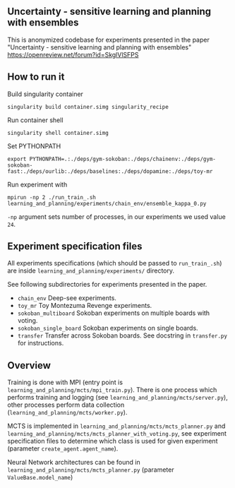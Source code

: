 
## Uncertainty - sensitive learning and planning with ensembles

This is anonymized codebase for experiments presented in the paper "Uncertainty - sensitive learning and planning with ensembles" https://openreview.net/forum?id=SkglVlSFPS

## How to run it

Build singularity container

`singularity build container.simg singularity_recipe`

Run container shell

`singularity shell container.simg`

Set PYTHONPATH

`export PYTHONPATH=.:./deps/gym-sokoban:./deps/chainenv:./deps/gym-sokoban-fast:./deps/ourlib:./deps/baselines:./deps/dopamine:./deps/toy-mr`

Run experiment with

`mpirun -np 2 ./run_train_.sh learning_and_planning/experiments/chain_env/ensemble_kappa_0.py`

`-np` argument sets number of processes, in our experiments we used value `24`.

## Experiment specification files

All experiments specifications (which should be passed to `run_train_.sh`) are 
inside `learning_and_planning/experiments/` directory.

See following subdirectories for experiments presented in the paper.

* `chain_env` Deep-see experiments.
* `toy_mr` Toy Montezuma Revenge experiments.
* `sokoban_multiboard` Sokoban experiments on multiple boards with voting.
* `sokoban_single_board` Sokoban experiments on single boards.
* `transfer` Transfer across Sokoban boards. See docstring in `transfer.py` 
for instructions.

## Overview

Training is done with MPI (entry point is `learning_and_planning/mcts/mpi_train.py`). 
There is one process which performs training and logging (see `learning_and_planning/mcts/server.py`), other 
processes perform data collection (`learning_and_planning/mcts/worker.py`).


MCTS is implemented in `learning_and_planning/mcts/mcts_planner.py` and 
`learning_and_planning/mcts/mcts_planner_with_voting.py`, see experiment 
specification files to determine which class is used for given experiment (parameter 
`create_agent.agent_name`).

Neural Network architectures can be found in `learning_and_planning/mcts/mcts_planner.py` 
(parameter `ValueBase.model_name`)

